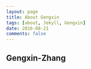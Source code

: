 ```yaml
---
layout: page
title: About Gengxin
tags: [about, Jekyll, Gengxin]
date: 2016-08-21
comments: false
---
```


## Gengxin-Zhang
